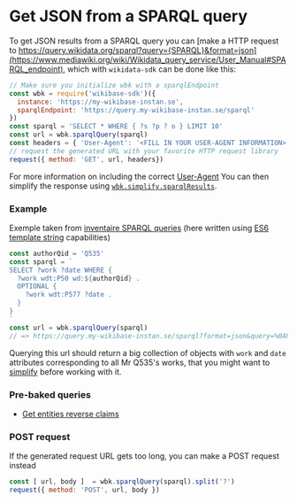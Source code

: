# Get JSON from a SPARQL query

To get JSON results from a SPARQL query you can [make a HTTP request to https://query.wikidata.org/sparql?query={SPARQL}&format=json](https://www.mediawiki.org/wiki/Wikidata_query_service/User_Manual#SPARQL_endpoint), which with `wikidata-sdk` can be done like this:
```js
// Make sure you initialize wbk with a sparqlEndpoint
const wbk = require('wikibase-sdk')({
  instance: 'https://my-wikibase-instan.se',
  sparqlEndpoint: 'https://query.my-wikibase-instan.se/sparql'
})
const sparql = 'SELECT * WHERE { ?s ?p ? o } LIMIT 10'
const url = wbk.sparqlQuery(sparql)
const headers = { 'User-Agent': '<FILL IN YOUR USER-AGENT INFORMATION>' }; // see https://meta.wikimedia.org/wiki/User-Agent_policy
// request the generated URL with your favorite HTTP request library
request({ method: 'GET', url, headers})
```
For more information on including the correct [User-Agent](https://meta.wikimedia.org/wiki/User-Agent_policy)
You can then simplify the response using [`wbk.simplify.sparqlResults`](simplify_sparql_results.md).

### Example

Exemple taken from [inventaire SPARQL queries](https://github.com/inventaire/inventaire/tree/master/server/data/wikidata/queries) (here written using [ES6 template string](https://developer.mozilla.org/en/docs/Web/JavaScript/Reference/template_strings) capabilities)
```js
const authorQid = 'Q535'
const sparql = `
SELECT ?work ?date WHERE {
  ?work wdt:P50 wd:${authorQid} .
  OPTIONAL {
    ?work wdt:P577 ?date .
  }
}
`
const url = wbk.sparqlQuery(sparql)
// => https://query.my-wikibase-instan.se/sparql?format=json&query=%0APREFIX%20wd%3A%20%3Chttp%3A%2F%2Fwww.wikidata.org%2Fentity%2F%3E%0APREFIX%20wdt%3A%20%3Chttp%3A%2F%2Fwww.wikidata.org%2Fprop%2Fdirect%2F%3E%0A%0ASELECT%20%3Fwork%20%3Fdate%20WHERE%20%7B%0A%20%20%3Fwork%20wdt%3AP50%20wd%3AQ535%20.%0A%20%20OPTIONAL%20%7B%0A%20%20%20%20%3Fwork%20wdt%3AP577%20%3Fdate%20.%0A%20%20%7D%0A%7D%0A

```
Querying this url should return a big collection of objects with `work` and `date` attributes corresponding to all Mr Q535's works, that you might want to [simplify](simplify_sparql_results.md) before working with it.

### Pre-baked queries
* [Get entities reverse claims](get_entities_reverse_claims.md)

### POST request
If the generated request URL gets too long, you can make a POST request instead
```js
const [ url, body ]  = wbk.sparqlQuery(sparql).split('?')
request({ method: 'POST', url, body })
```
